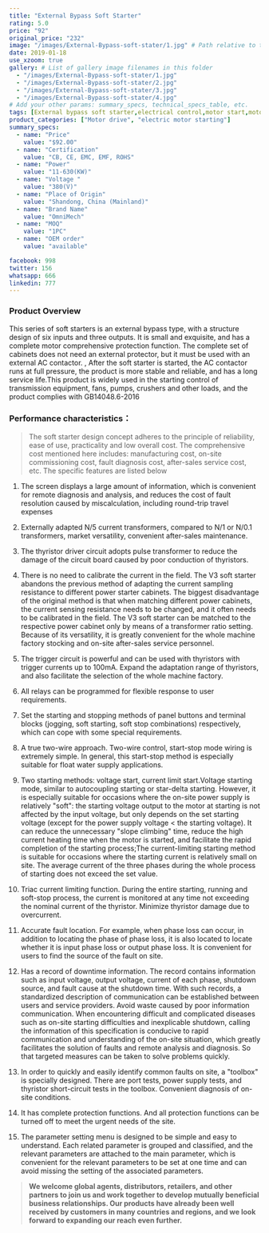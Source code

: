 ```yaml
---
title: "External Bypass Soft Starter"
rating: 5.0
price: "92"
original_price: "232"
image: "/images/External-Bypass-soft-stater/1.jpg" # Path relative to the 'static' folder or use Hugo Pipes
date: 2019-01-18
use_xzoom: true
gallery: # List of gallery image filenames in this folder
  - "/images/External-Bypass-soft-stater/1.jpg"
  - "/images/External-Bypass-soft-stater/2.jpg"
  - "/images/External-Bypass-soft-stater/3.jpg"
  - "/images/External-Bypass-soft-stater/4.jpg"
# Add your other params: summary_specs, technical_specs_table, etc.
tags: [External bypass soft starter,electrical control,motor start,motor control,smooth start,reduce inrush current,extend motor lifespan,external bypass functionality,energy efficiency,customizable,multiple protection functions,reliable motor control,efficient motor control,flexible motor control]
product_categories: ["Motor drive", "electric motor starting"]
summary_specs:
  - name: "Price"
    value: "$92.00"
  - name: "Certification"
    value: "CB, CE, EMC, EMF, ROHS"
  - name: "Power"
    value: "11-630(KW)"
  - name: "Voltage "
    value: "380(V)"
  - name: "Place of Origin"
    value: "Shandong, China (Mainland)"
  - name: "Brand Name"
    value: "OmniMech"
  - name: "MOQ"
    value: "1PC"
  - name: "OEM order"
    value: "available"

facebook: 998
twitter: 156
whatsapp: 666
linkedin: 777    
---
```


### Product Overview

This series of soft starters is an external bypass type, with a structure design of six inputs and three outputs. It is small and exquisite, and has a complete motor comprehensive protection function. The complete set of cabinets does not need an external protector, but it must be used with an external AC contactor. , After the soft starter is started, the AC contactor runs at full pressure, the product is more stable and reliable, and has a long service life.This product is widely used in the starting control of transmission equipment, fans, pumps, crushers and other loads, and the product complies with GB14048.6-2016
### Performance characteristics：
> The soft starter design concept adheres to the principle of reliability, ease of use, practicality and low overall cost. The comprehensive cost mentioned here includes: manufacturing cost, on-site commissioning cost, fault diagnosis cost, after-sales service cost, etc. The specific features are listed below

1. The screen displays a large amount of information, which is convenient for remote diagnosis and analysis, and reduces the cost of fault resolution caused by miscalculation, including round-trip travel expenses

2. Externally adapted N/5 current transformers, compared to N/1 or N/0.1 transformers, market versatility, convenient after-sales maintenance.

3. The thyristor driver circuit adopts pulse transformer to reduce the damage of the circuit board caused by poor conduction of thyristors.

4. There is no need to calibrate the current in the field. The V3 soft starter abandons the previous method of adapting the current sampling resistance to different power starter cabinets. The biggest disadvantage of the original method is that when matching different power cabinets, the current sensing resistance needs to be changed, and it often needs to be calibrated in the field. The V3 soft starter can be matched to the respective power cabinet only by means of a transformer ratio setting. Because of its versatility, it is greatly convenient for the whole machine factory stocking and on-site after-sales service personnel.

5. The trigger circuit is powerful and can be used with thyristors with trigger currents up to 100mA. Expand the adaptation range of thyristors, and also facilitate the selection of the whole machine factory.

6. All relays can be programmed for flexible response to user requirements.

7. Set the starting and stopping methods of panel buttons and terminal blocks (jogging, soft starting, soft stop combinations) respectively, which can cope with some special requirements.

8. A true two-wire approach. Two-wire control, start-stop mode wiring is extremely simple. In general, this start-stop method is especially suitable for float water supply applications.

9. Two starting methods: voltage start, current limit start.Voltage starting mode, similar to autocoupling starting or star-delta starting. However, it is especially suitable for occasions where the on-site power supply is relatively "soft": the starting voltage output to the motor at starting is not affected by the input voltage, but only depends on the set starting voltage (except for the power supply voltage < the starting voltage). It can reduce the unnecessary "slope climbing" time, reduce the high current heating time when the motor is started, and facilitate the rapid completion of the starting process;The current-limiting starting method is suitable for occasions where the starting current is relatively small on site. The average current of the three phases during the whole process of starting does not exceed the set value.

10.  Triac current limiting function. During the entire starting, running and soft-stop process, the current is monitored at any time not exceeding the nominal current of the thyristor. Minimize thyristor damage due to overcurrent.

11. Accurate fault location. For example, when phase loss can occur, in addition to locating the phase of phase loss, it is also located to locate whether it is input phase loss or output phase loss. It is convenient for users to find the source of the fault on site.

12. Has a record of downtime information. The record contains information such as input voltage, output voltage, current of each phase, shutdown source, and fault cause at the shutdown time. With such records, a standardized description of communication can be established between users and service providers. Avoid waste caused by poor information communication. When encountering difficult and complicated diseases such as on-site starting difficulties and inexplicable shutdown, calling the information of this specification is conducive to rapid communication and understanding of the on-site situation, which greatly facilitates the solution of faults and remote analysis and diagnosis. So that targeted measures can be taken to solve problems quickly.

13. In order to quickly and easily identify common faults on site, a "toolbox" is specially designed. There are port tests, power supply tests, and thyristor short-circuit tests in the toolbox. Convenient diagnosis of on-site conditions.

14. It has complete protection functions. And all protection functions can be turned off to meet the urgent needs of the site.

15. The parameter setting menu is designed to be simple and easy to understand. Each related parameter is grouped and classified, and the relevant parameters are attached to the main parameter, which is convenient for the relevant parameters to be set at one time and can avoid missing the setting of the associated parameters.


> **We welcome global agents, distributors, retailers, and other partners to join us and work together to develop mutually beneficial business relationships. Our products have already been well received by customers in many countries and regions, and we look forward to expanding our reach even further.**

